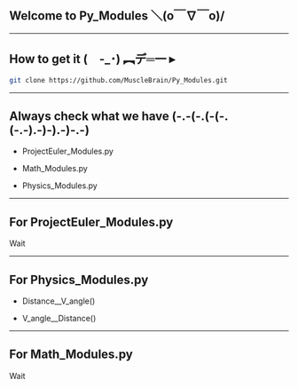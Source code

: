 ## Welcome to Py_Modules   ＼(o￣∇￣o)/

------------------

## How to get it   (　-_･) ︻デ═一  ▸

```bash
git clone https://github.com/MuscleBrain/Py_Modules.git
```

------------------

## Always check what we have   (-.-(-.(-(-.(-.-).-)-).-)-.-)

* ProjectEuler_Modules.py

* Math_Modules.py

* Physics_Modules.py

------------------

## For ProjectEuler_Modules.py 

Wait

------------------

## For Physics_Modules.py

* Distance__V_angle()

* V_angle__Distance()

------------------

## For Math_Modules.py

Wait

